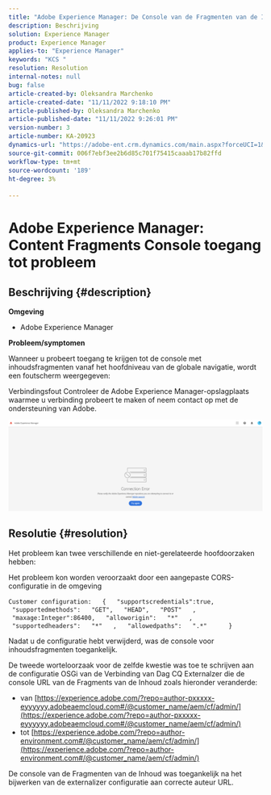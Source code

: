 ```yaml
---
title: "Adobe Experience Manager: De Console van de Fragmenten van de Inhoud toegang tot van kwestie"
description: Beschrijving
solution: Experience Manager
product: Experience Manager
applies-to: "Experience Manager"
keywords: "KCS "
resolution: Resolution
internal-notes: null
bug: false
article-created-by: Oleksandra Marchenko
article-created-date: "11/11/2022 9:18:10 PM"
article-published-by: Oleksandra Marchenko
article-published-date: "11/11/2022 9:26:01 PM"
version-number: 3
article-number: KA-20923
dynamics-url: "https://adobe-ent.crm.dynamics.com/main.aspx?forceUCI=1&pagetype=entityrecord&etn=knowledgearticle&id=dc9cd255-0662-ed11-9561-6045bd006b25"
source-git-commit: 006f7ebf3ee2b6d85c701f75415caaab17b82ffd
workflow-type: tm+mt
source-wordcount: '189'
ht-degree: 3%

---
```


# Adobe Experience Manager: Content Fragments Console toegang tot probleem

## Beschrijving {#description}


<b>Omgeving</b>

- Adobe Experience Manager


<b>Probleem/symptomen</b>

Wanneer u probeert toegang te krijgen tot de console met inhoudsfragmenten vanaf het hoofdniveau van de globale navigatie, wordt een foutscherm weergegeven:

Verbindingsfout Controleer de Adobe Experience Manager-opslagplaats waarmee u verbinding probeert te maken of neem contact op met de ondersteuning van Adobe.



![](assets/___dd9cd255-0662-ed11-9561-6045bd006b25___.png)


## Resolutie {#resolution}


Het probleem kan twee verschillende en niet-gerelateerde hoofdoorzaken hebben:

Het probleem kon worden veroorzaakt door een aangepaste CORS-configuratie in de omgeving




```
Customer configuration:   {   "supportscredentials":true,   "supportedmethods":   "GET",   "HEAD",   "POST"   ,   "maxage:Integer":86400,   "alloworigin":   "*"   ,   "supportedheaders":   "*"   ,   "allowedpaths":   ".*"      }
```


Nadat u de configuratie hebt verwijderd, was de console voor inhoudsfragmenten toegankelijk.

De tweede worteloorzaak voor de zelfde kwestie was toe te schrijven aan de configuratie OSGi van de Verbinding van Dag CQ Externalzer die de console URL van de Fragments van de Inhoud zoals hieronder veranderde:

- van [https://experience.adobe.com/?repo=author-pxxxxx-eyyyyyy.adobeaemcloud.com#/@customer_name/aem/cf/admin/](https://experience.adobe.com/?repo=author-pxxxxx-eyyyyyy.adobeaemcloud.com#/@customer_name/aem/cf/admin/)
- tot [https://experience.adobe.com/?repo=author-environment.com#/@customer_name/aem/cf/admin/](https://experience.adobe.com/?repo=author-environment.com#/@customer_name/aem/cf/admin/)


De console van de Fragmenten van de Inhoud was toegankelijk na het bijwerken van de externalizer configuratie aan correcte auteur URL.






